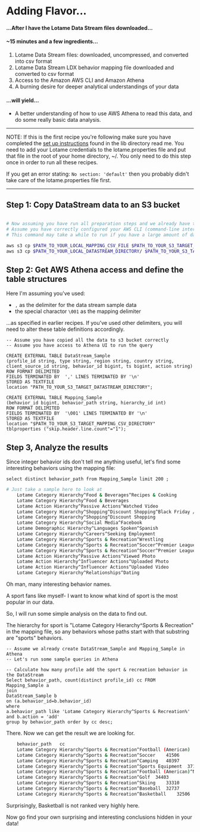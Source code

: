 # Adding Flavor...
#### ...After I have the Lotame Data Stream files downloaded...

#### ~15 minutes and a few ingredients...
1. Lotame Data Stream files: downloaded, uncompressed, and converted into csv format
2. Lotame Data Stream LDX behavior mapping file downloaded and converted to csv format
2. Access to the Amazon AWS CLI and Amazon Athena
4. A burning desire for deeper analytical understandings of your data

#### ...will yield...
* A better understanding of how to use AWS Athena to read this data, and do some really basic data analysis.

- - -

NOTE: If this is the first recipe you're following make sure you have completed the [set up instructions](https://github.com/Lotame/DataStream_Cookbook/tree/master/Recipes/lib) found in the lib directory read me. You need to add your Lotame credentials to the lotame.properties file and put that file in the root of your home directory, ~/. You only need to do this step once in order to run all these recipes. 

If you get an error stating: `No section: 'default'` then you probably didn't take care of the lotame.properties file first. 

- - - 


## Step 1: Copy DataStream data to an S3 bucket

```bash

# Now assuming you have run all preparation steps and we already have the mapping CSV file and the data stream file CSV file(s).
# Assume you have correctly configured your AWS CLI (command-line interface) credentials (see https://docs.aws.amazon.com/sdk-for-java/v1/developer-guide/setup-credentials.html)
# This command may take a while to run if you have a large amount of data downloaded; if so, you can test using just a few data files instead of the whole set downloaded from previous steps

aws s3 cp $PATH_TO_YOUR_LOCAL_MAPPING_CSV_FILE $PATH_TO_YOUR_S3_TARGET_MAPPING_CSV_DIRECTORY
aws s3 cp $PATH_TO_YOUR_LOCAL_DATASTREAM_DIRECTORY/ $PATH_TO_YOUR_S3_TARGET_DATASTREAM_DIRECTORY --exclude "*" --include "*.csv"
```

## Step 2: Get AWS Athena access and define the table structures

Here I'm assuming you've used:
* `,` as the delimiter for the data stream sample data
* the special charactor `\001` as the mapping delimiter

...as specified in earlier recipes. If you've used other delimiters, you will need to alter these table definitions accordingly.

```odpsql
-- Assume you have copied all the data to s3 bucket correctly
-- Assume you have access to Athena UI to run the query

CREATE EXTERNAL TABLE DataStream_Sample
(profile_id string, type string, region string, country string, client_source_id string, behavior_id bigint, ts bigint, action string)
ROW FORMAT DELIMITED
FIELDS TERMINATED BY  ',' LINES TERMINATED BY '\n'
STORED AS TEXTFILE
location "PATH_TO_YOUR_S3_TARGET_DATASTREAM_DIRECTORY";

CREATE EXTERNAL TABLE Mapping_Sample
(behavior_id bigint, behavior_path string, hierarchy_id int)
ROW FORMAT DELIMITED
FIELDS TERMINATED BY  '\001' LINES TERMINATED BY '\n'
STORED AS TEXTFILE
location "$PATH_TO_YOUR_S3_TARGET_MAPPING_CSV_DIRECTORY"
tblproperties ("skip.header.line.count"="1");
```

## Step 3, Analyze the results

Since integer behavior ids don't tell me anything useful, let's find some interesting behaviors using the mapping file:

```odpsql
select distinct behavior_path from Mapping_Sample limit 200 ;
```

```bash
# Just take a sample here to look at
	Lotame Category Hierarchy^Food & Beverages^Recipes & Cooking
	Lotame Category Hierarchy^Food & Beverages
	Lotame Action Hierarchy^Passive Actions^Watched Video
	Lotame Category Hierarchy^Shopping^Discount Shopping^Black Friday / Cyber Monday
	Lotame Category Hierarchy^Shopping^Discount Shopping
	Lotame Category Hierarchy^Social Media^Facebook
	Lotame Demographic Hierarchy^Languages Spoken^Spanish
	Lotame Category Hierarchy^Careers^Seeking Employment
	Lotame Category Hierarchy^Sports & Recreation^Wrestling
	Lotame Category Hierarchy^Sports & Recreation^Soccer^Premier League
	Lotame Category Hierarchy^Sports & Recreation^Soccer^Premier League^Arsenal
	Lotame Action Hierarchy^Passive Actions^Viewed Photo
	Lotame Action Hierarchy^Influencer Actions^Uploaded Photo
	Lotame Action Hierarchy^Influencer Actions^Uploaded Video
	Lotame Category Hierarchy^Relationships^Dating
```

Oh man, many interesting behavior names. 

A sport fans like myself- I want to know what kind of sport is the most popular in our data. 

So, I will run some simple analysis on the data to find out. 

The hierarchy for sport is "Lotame Category Hierarchy^Sports & Recreation" in the mapping file, so any behaviors whose paths start with that substring are "sports" behaviors.

```odpsql
-- Assume we already create DataStream_Sample and Mapping_Sample in Athena
-- Let's run some sample queries in Athena

-- Calculate how many profile add the sport & recreation behavior in the DataStream
Select behavior_path, count(distinct profile_id) cc FROM
Mapping_Sample a
join
DataStream_Sample b
on (a.behavior_id=b.behavior_id)
where
a.behavior_path like 'Lotame Category Hierarchy^Sports & Recreation%' and b.action = 'add'
group by behavior_path order by cc desc;
```

There. Now we can get the result we are looking for.

```bash
 	behavior_path	cc
	Lotame Category Hierarchy^Sports & Recreation^Football (American)	45380
	Lotame Category Hierarchy^Sports & Recreation^Soccer	41506
	Lotame Category Hierarchy^Sports & Recreation^Camping	40397
	Lotame Category Hierarchy^Sports & Recreation^Sports Equipment	37102
	Lotame Category Hierarchy^Sports & Recreation^Football (American)^National Football League	35929
	Lotame Category Hierarchy^Sports & Recreation^Golf	34403
	Lotame Category Hierarchy^Sports & Recreation^Skiing	33310
	Lotame Category Hierarchy^Sports & Recreation^Baseball	32737
	Lotame Category Hierarchy^Sports & Recreation^Basketball	32506
```

Surprisingly, Basketball is not ranked very highly here. 

Now go find your own surprising and interesting conclusions hidden in your data!

